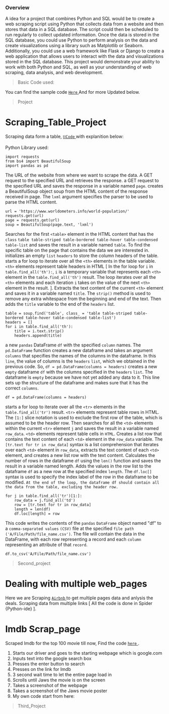 ### Overview

A idea for a project that combines Python and SQL would be to create a web scraping script using Python that collects data from a website and then stores that data in a SQL database. The script could then be scheduled to run regularly to collect updated information.
Once the data is stored in the SQL database, you could use Python to perform analysis on the data and create visualizations using a library such as Matplotlib or Seaborn. Additionally, you could use a web framework like Flask or Django to create a web application that allows users to interact with the data and visualizations stored in the SQL database.
This project would demonstrate your ability to work with both Python and SQL, as well as your understanding of web scraping, data analysis, and web development.

> Basic Code used:

You can find the sample code <a href="https://github.com/surajbanerjee/Web_scraping/blob/8b445fc1822b3a20d255f7c73af126881fe14c0f/Amazon%20Web%20Scraping%20project.py"> `Here` </a> And for more Updated below.

> Project

# Scraping_Table_Project

Scraping data form a table, <a href="https://github.com/surajbanerjee/Web_scraping/blob/4b9b0209487db0fe35067fa535f1187966f36349/Scraping_a_Table.py"> `⛓Code` </a> with explanition below:

Python Library used:
```
import requests
from bs4 import BeautifulSoup
import pandas as pd
```
The URL of the website from where we want to scrape the data. A GET request to the specified URL and retrieves the response. a GET request to the specified URL and saves the response in a variable named `page`. creates a BeautifulSoup object soup from the HTML content of the response received in page. The `lxml` argument specifies the parser to be used to parse the HTML content.
```
url = 'https://www.worldometers.info/world-population/'
requests.get(url)
page = requests.get(url)
soup = BeautifulSoup(page.text, 'lxml')
```
Searches for the first `<table>` element in the HTML content that has the `class` `table table-striped table-bordered table-hover table-condensed table-list` and saves the result in a variable named `table`. To find the specific table on the page that contains the data we are interested in. initializes an empty `list` `headers` to store the column headers of the table. starts a for loop to iterate over all the `<th>` elements in the table variable. `<th>` elements represent table headers in HTML [ In the for loop for `i` in `table.find_all('th'):`, `i` is a temporary variable that represents each `<th>` element in the `table.find_all('th')` result. The loop iterates over all the `<th>` elements and each iteration `i` takes on the value of the next `<th>` element in the result. ]. Extracts the text content of the current `<th>` element and saves it in a variable named `title`. The `strip()` method is used to remove any extra whitespace from the beginning and end of the text. Then adds the `title` variable to the end of the `headers` list.
```
table = soup.find('table', class_ = 'table table-striped table-bordered table-hover table-condensed table-list')
headers = []
for i in table.find_all('th'):
    title = i.text.strip()
    headers.append(title)
```
a new `pandas` DataFrame `df` with the specified `column` names.
The `pd.DataFrame` function creates a new dataframe and takes an argument `columns` that specifies the names of the columns in the dataframe. In this `line`, the value of columns is the `headers` `list`, which we obtained in the previous code.
So, `df = pd.DataFrame(columns = headers)` creates a new `empty` dataframe `df` with the columns specified in the `headers` `list`. The dataframe is `empty` because we have not yet added any data to it. This line sets up the structure of the dataframe and makes sure that it has the correct `columns`.
```
df = pd.DataFrame(columns = headers)
```
starts a for loop to iterate over all the `<tr>` elements in the `table.find_all('tr')` result. `<tr>` elements represent table rows in HTML. The `[1:]` slice notation is used to exclude the first row of the table, which is assumed to be the header row. Then searches for all the `<td>` elements within the current `<tr>` element `j` and saves the result in a variable named `row_data`. `<td>` elements represent table cells in `HTML`. Creates a list row that contains the text content of each `<td>` element in the `row_data` variable. The `[tr.text for tr in row_data]` syntax is a list comprehension that iterates over each `<td>` element in `row_data`, extracts the text content of each `<td>` element, and creates a new list row with the text content. Calculates the number of rows in the dataframe `df` using the `len()` function and saves the result in a variable named length. Adds the values in the row list to the dataframe `df` as a new row at the specified index `length`. The `df.loc[]` syntax is used to specify the index label of the row in the dataframe to be modified.
`At the end of the loop, the dataframe df should contain all the data from the table, excluding the header row.`
```
for j in table.find_all('tr')[1:]:
    row_data = j.find_all('td')
    row = [tr.text for tr in row_data]
    length = len(df)
    df.loc[length] = row
```
This code writes the contents of the `pandas` `DataFrame` object named "df" to a `comma-separated values` `(CSV)` file at the specified `file path` `('A/File/Path/file_name.csv')`. The file will contain the data in the DataFrame, with each row representing a record and each `column` representing an attribute of that `record`.
```
df.to_csv('A/File/Path/file_name.csv')
```
> Second_project

# Dealing with multiple web_pages

Here we are Scraping <a href="https://github.com/surajbanerjee/Web_scraping/blob/71c864c2039724920ade0a1a3870d4e7cfc3c3b3/Airbnb_page%20_scrap.py"> `Airbnb` </a> to get multiple pages data and anlysis the deals. Scraping data from multiple links [ All the code is done in Spider {Python-ide} ].

# Imdb Scrap_page

Scraped Imdb for the top 100 movie till now, Find the code <a href ="https://github.com/surajbanerjee/Web_scraping/blob/e62553c6ec0fa61c307ef37739131f23b7c9f107/Imdb_Coding_Exercise_Answer.py"> `here` </a>.
1. Starts our driver and goes to the starting webpage which is google.com
2. Inputs text into the google search box
3. Presses the enter button to search
4. Presses on the link for Imdb
5. 3 second wait time to let the entire page load in
6. Scrolls until Jaws the movie is on the screen
7. Takes a screenshot of the webpage
8. Takes a screenshot of the Jaws movie poster
9. My own code start from here:

> Third_Project
























